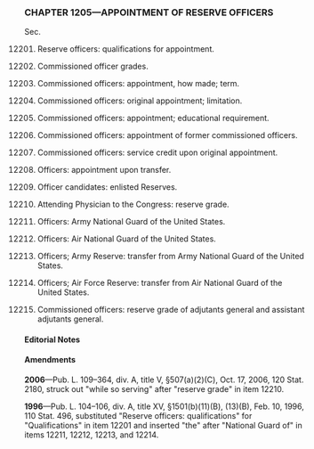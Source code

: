 ### **CHAPTER 1205—APPOINTMENT OF RESERVE OFFICERS** ###

Sec.

12201. Reserve officers: qualifications for appointment.

12202. Commissioned officer grades.

12203. Commissioned officers: appointment, how made; term.

12204. Commissioned officers: original appointment; limitation.

12205. Commissioned officers: appointment; educational requirement.

12206. Commissioned officers: appointment of former commissioned officers.

12207. Commissioned officers: service credit upon original appointment.

12208. Officers: appointment upon transfer.

12209. Officer candidates: enlisted Reserves.

12210. Attending Physician to the Congress: reserve grade.

12211. Officers: Army National Guard of the United States.

12212. Officers: Air National Guard of the United States.

12213. Officers; Army Reserve: transfer from Army National Guard of the United States.

12214. Officers; Air Force Reserve: transfer from Air National Guard of the United States.

12215. Commissioned officers: reserve grade of adjutants general and assistant adjutants general.

#### **Editorial Notes** ####

#### Amendments ####

**2006**—Pub. L. 109–364, div. A, title V, §507(a)(2)(C), Oct. 17, 2006, 120 Stat. 2180, struck out "while so serving" after "reserve grade" in item 12210.

**1996**—Pub. L. 104–106, div. A, title XV, §1501(b)(11)(B), (13)(B), Feb. 10, 1996, 110 Stat. 496, substituted "Reserve officers: qualifications" for "Qualifications" in item 12201 and inserted "the" after "National Guard of" in items 12211, 12212, 12213, and 12214.